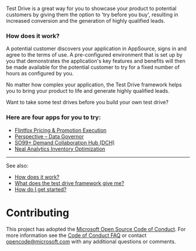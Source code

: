 Test Drive is a great way for you to showcase your product to potential customers by giving them the option to 'try before you buy', resulting in increased conversion and the generation of highly qualified leads.

### How does it work? 
A potential customer discovers your application in AppSource, signs in and agree to the terms of use. A pre-configured environment that is set up by you that demonstrates the application's key features and benefits will then be made available for the potential customer to try for a fixed number of hours as configured by you.

No matter how complex your application, the Test Drive framework helps you to bring your product to life and generate highly qualified leads.

Want to take some test drives before you build your own test drive? 

### Here are four apps for you to try:
* [Flintfox Pricing & Promotion Execution](https://appsource.microsoft.com/product/web-apps/flintfox-trade-management-dist.2c631707-e421-4248-b22c-27b430af9fd9?tab=Overview)
* [Perspective – Data Governor ](https://appsource.microsoft.com/product/web-apps/perspective.6c5fcd8a-a191-43c9-a7a6-a55b686f6c71)
* [SO99+ Demand Collaboration Hub (DCH)](https://appsource.microsoft.com/product/web-apps/toolsgroup.68211dad-3960-4da8-a6a8-5b9cd0de8119)
* [Neal Analytics Inventory Optimization ](https://appsource.microsoft.com/product/web-apps/neal_analytics.8066ad01-1e61-40cd-bd33-9b86c65fa73a)

***

See also:

* [How does it work?](https://github.com/Microsoft/AppSource/blob/master/How-does-it-work.md)
* [What does the test drive framework give me?](https://github.com/Microsoft/AppSource/blob/master/What-does-the-test-drive-framework-give-me.md)
* [How do I get started?](https://github.com/Microsoft/AppSource/blob/master/GettingStarted.md)

# Contributing

This project has adopted the [Microsoft Open Source Code of Conduct](https://opensource.microsoft.com/codeofconduct/). For more information see the [Code of Conduct FAQ](https://opensource.microsoft.com/codeofconduct/faq/) or contact [opencode@microsoft.com](mailto:opencode@microsoft.com) with any additional questions or comments.
